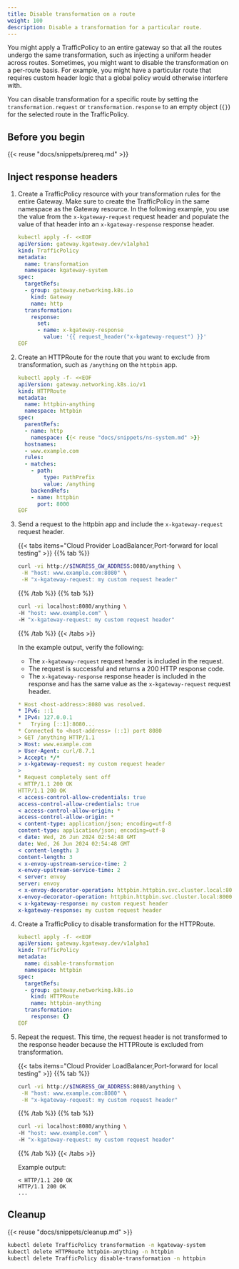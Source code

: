 ```yaml
---
title: Disable transformation on a route
weight: 100
description: Disable a transformation for a particular route.
---
```


You might apply a TrafficPolicy to an entire gateway so that all the routes undergo the same transformation, such as injecting a uniform header across routes. Sometimes, you might want to disable the transformation on a per-route basis. For example, you might have a particular route that requires custom header logic that a global policy would otherwise interfere with. 

You can disable transformation for a specific route by setting the `transformation.request` or `transformation.response` to an empty object (`{}`) for the selected route in the TrafficPolicy.

## Before you begin

{{< reuse "docs/snippets/prereq.md" >}}

## Inject response headers
   
1. Create a TrafficPolicy resource with your transformation rules for the entire Gateway. Make sure to create the TrafficPolicy in the same namespace as the Gateway resource. In the following example, you use the value from the `x-kgateway-request` request header and populate the value of that header into an `x-kgateway-response` response header.
   
   ```yaml
   kubectl apply -f- <<EOF
   apiVersion: gateway.kgateway.dev/v1alpha1
   kind: TrafficPolicy
   metadata:
     name: transformation
     namespace: kgateway-system
   spec:
     targetRefs: 
     - group: gateway.networking.k8s.io
       kind: Gateway
       name: http     
     transformation:
       response:
         set:
         - name: x-kgateway-response
           value: '{{ request_header("x-kgateway-request") }}' 
   EOF
   ```

2. Create an HTTPRoute for the route that you want to exclude from transformation, such as `/anything` on the `httpbin` app.

   ```yaml
   kubectl apply -f- <<EOF
   apiVersion: gateway.networking.k8s.io/v1
   kind: HTTPRoute
   metadata:
     name: httpbin-anything
     namespace: httpbin
   spec:
     parentRefs:
     - name: http
       namespace: {{< reuse "docs/snippets/ns-system.md" >}}
     hostnames:
     - www.example.com
     rules:
     - matches:
       - path:
           type: PathPrefix
           value: /anything
       backendRefs:
       - name: httpbin
         port: 8000
   EOF
   ```

3. Send a request to the httpbin app and include the `x-kgateway-request` request header.
   
   {{< tabs items="Cloud Provider LoadBalancer,Port-forward for local testing" >}}
   {{% tab %}}
   ```sh
   curl -vi http://$INGRESS_GW_ADDRESS:8080/anything \
    -H "host: www.example.com:8080" \
    -H "x-kgateway-request: my custom request header" 
   ```
   {{% /tab %}}
   {{% tab %}}
   ```sh
   curl -vi localhost:8080/anything \
   -H "host: www.example.com" \
   -H "x-kgateway-request: my custom request header"
   ```
   {{% /tab %}}
   {{< /tabs >}}
   
   In the example output, verify the following:
   
   * The `x-kgateway-request` request header is included in the request.
   * The request is successful and returns a 200 HTTP response code.
   * The `x-kgateway-response` response header is included in the response and has the same value as the `x-kgateway-request` request header.

   ```yaml {linenos=table,hl_lines=[10,14,32],linenostart=1}
   * Host <host-address>:8080 was resolved.
   * IPv6: ::1
   * IPv4: 127.0.0.1
   *   Trying [::1]:8080...
   * Connected to <host-address> (::1) port 8080
   > GET /anything HTTP/1.1
   > Host: www.example.com
   > User-Agent: curl/8.7.1
   > Accept: */*
   > x-kgateway-request: my custom request header
   > 
   * Request completely sent off
   < HTTP/1.1 200 OK
   HTTP/1.1 200 OK
   < access-control-allow-credentials: true
   access-control-allow-credentials: true
   < access-control-allow-origin: *
   access-control-allow-origin: *
   < content-type: application/json; encoding=utf-8
   content-type: application/json; encoding=utf-8
   < date: Wed, 26 Jun 2024 02:54:48 GMT
   date: Wed, 26 Jun 2024 02:54:48 GMT
   < content-length: 3
   content-length: 3
   < x-envoy-upstream-service-time: 2
   x-envoy-upstream-service-time: 2
   < server: envoy
   server: envoy
   < x-envoy-decorator-operation: httpbin.httpbin.svc.cluster.local:8000/*
   x-envoy-decorator-operation: httpbin.httpbin.svc.cluster.local:8000/*
   < x-kgateway-response: my custom request header
   x-kgateway-response: my custom request header
   ```

4. Create a TrafficPolicy to disable transformation for the HTTPRoute.

   ```yaml
   kubectl apply -f- <<EOF
   apiVersion: gateway.kgateway.dev/v1alpha1
   kind: TrafficPolicy
   metadata:
     name: disable-transformation
     namespace: httpbin
   spec:
     targetRefs:
     - group: gateway.networking.k8s.io
       kind: HTTPRoute
       name: httpbin-anything
     transformation:
       response: {}
   EOF
   ```

5. Repeat the request. This time, the request header is not transformed to the response header because the HTTPRoute is excluded from transformation.

   {{< tabs items="Cloud Provider LoadBalancer,Port-forward for local testing" >}}
   {{% tab %}}
   ```sh
   curl -vi http://$INGRESS_GW_ADDRESS:8080/anything \
    -H "host: www.example.com:8080" \
    -H "x-kgateway-request: my custom request header" 
   ```
   {{% /tab %}}
   {{% tab %}}
   ```sh
   curl -vi localhost:8080/anything \
   -H "host: www.example.com" \
   -H "x-kgateway-request: my custom request header"
   ```
   {{% /tab %}}
   {{< /tabs >}}

   Example output:

   ```
   < HTTP/1.1 200 OK
   HTTP/1.1 200 OK   
   ...
   ```

## Cleanup

{{< reuse "docs/snippets/cleanup.md" >}}

```sh
kubectl delete TrafficPolicy transformation -n kgateway-system
kubectl delete HTTPRoute httpbin-anything -n httpbin
kubectl delete TrafficPolicy disable-transformation -n httpbin
```   
